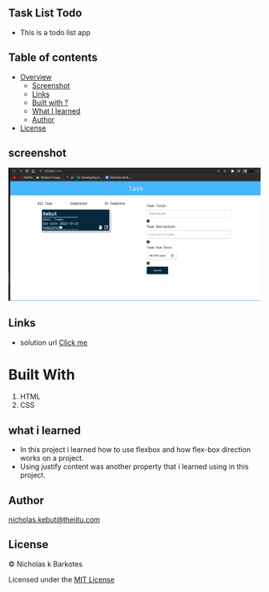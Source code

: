 ## Task List Todo

- This is a todo list app 

## Table of contents

- [Overview](#overview)
  - [Screenshot](#screenshot)
  - [Links](#links)
  - [Built with ?](#built-with)
  - [What I learned](#what-i-learned)
  - [Author](#author)
- [License](#license)

## screenshot

![](./images/screenshot.png)

## Links

- solution url [ Click me ](https://nicholasbarkote.github.io/Qr-code/)

# Built With

1. HTML
2. CSS

## what i learned 

- In this project i learned how to use flexbox and how flex-box direction works on a project.
- Using justify content was another property that i learned using in this project.

## Author

<a href="mailto:nicholas.kebut@thejitu.com">nicholas.kebut@thejitu.com</a>


## License

© Nicholas k Barkotes

Licensed under the [MIT License](LICENSE)